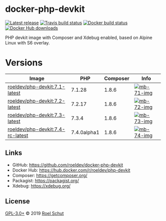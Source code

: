 docker-php-devkit
=================

[![Latest release][latest-release-img]][latest-release-url]
[![Travis build status][travis-build-img]][travis-build-url]
[![Docker build status][docker-build-img]][docker-build-url]
[![Docker Hub downloads][docker-pulls-img]][docker-pulls-url]

[latest-release-img]: https://img.shields.io/github/release/roeldev/docker-php-devkit.svg?label=latest
[latest-release-url]: https://github.com/roeldev/docker-php-devkit/releases
[travis-build-img]: https://img.shields.io/travis/roeldev/docker-php-devkit.svg
[travis-build-url]: https://travis-ci.org/roeldev/docker-php-devkit
[docker-build-img]: https://img.shields.io/docker/cloud/build/roeldev/php-devkit.svg
[docker-build-url]: https://hub.docker.com/r/roeldev/php-devkit
[docker-pulls-img]: https://img.shields.io/docker/pulls/roeldev/php-devkit.svg
[docker-pulls-url]: https://hub.docker.com/r/roeldev/php-devkit


PHP devkit image with Composer and Xdebug enabled, based on Alpine Linux with S6 overlay. 


# Versions

| Image | PHP | Composer | Info |
|-------|-----|----------|------|
| [roeldev/php-devkit:7.1-latest][docker-tags-url] | 7.1.28 | 1.8.6 | [![mb-71-img]][mb-71-url]
| [roeldev/php-devkit:7.2-latest][docker-tags-url] | 7.2.17 | 1.8.6 | [![mb-72-img]][mb-72-url]
| [roeldev/php-devkit:7.3-latest][docker-tags-url] | 7.3.4 | 1.8.6 | [![mb-73-img]][mb-73-url]
| [roeldev/php-devkit:7.4-rc-latest][docker-tags-url] | 7.4.0alpha1 | 1.8.6 | [![mb-74-img]][mb-74-url]

[docker-tags-url]: https://hub.docker.com/r/roeldev/php-devkit/tags
[mb-71-img]: https://images.microbadger.com/badges/image/roeldev/php-devkit:7.1-latest.svg
[mb-71-url]: https://microbadger.com/images/roeldev/php-devkit:7.1-latest
[mb-72-img]: https://images.microbadger.com/badges/image/roeldev/php-devkit:7.2-latest.svg
[mb-72-url]: https://microbadger.com/images/roeldev/php-devkit:7.2-latest
[mb-73-img]: https://images.microbadger.com/badges/image/roeldev/php-devkit:7.3-latest.svg
[mb-73-url]: https://microbadger.com/images/roeldev/php-devkit:7.3-latest
[mb-74-img]: https://images.microbadger.com/badges/image/roeldev/php-devkit:7.4-rc-latest.svg
[mb-74-url]: https://microbadger.com/images/roeldev/php-devkit:7.4-rc-latest


## Links
- GitHub: https://github.com/roeldev/docker-php-devkit
- Docker Hub: https://hub.docker.com/r/roeldev/php-devkit
- Composer: https://getcomposer.org/
- Packagist: https://packagist.org/
- Xdebug: https://xdebug.org/


## License
[GPL-3.0+](LICENSE) © 2019 [Roel Schut](https://roelschut.nl)
